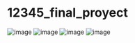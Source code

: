 # 12345_final_proyect
![image](https://github.com/kingoloza/DERBER_UNO_FRESH/assets/124217307/055deaf8-e8fc-449b-9866-00e63f89bdfe)
![image](https://github.com/kingoloza/DERBER_UNO_FRESH/assets/124217307/bcf16608-65c7-4c97-b8b6-4ddd8a5efd23)
![image](https://github.com/kingoloza/DERBER_UNO_FRESH/assets/124217307/072c7566-fe9f-4b9b-b5f1-ade2b9367d1b)
![image](https://github.com/kingoloza/DERBER_UNO_FRESH/assets/124217307/7b8ca28a-c9a0-41aa-b054-7eb8e91f1431)

